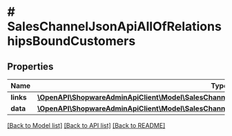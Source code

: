 # # SalesChannelJsonApiAllOfRelationshipsBoundCustomers

## Properties

Name | Type | Description | Notes
------------ | ------------- | ------------- | -------------
**links** | [**\OpenAPI\ShopwareAdminApiClient\Model\SalesChannelJsonApiAllOfRelationshipsBoundCustomersLinks**](SalesChannelJsonApiAllOfRelationshipsBoundCustomersLinks.md) |  | [optional]
**data** | [**\OpenAPI\ShopwareAdminApiClient\Model\SalesChannelJsonApiAllOfRelationshipsBoundCustomersData[]**](SalesChannelJsonApiAllOfRelationshipsBoundCustomersData.md) |  | [optional]

[[Back to Model list]](../../README.md#models) [[Back to API list]](../../README.md#endpoints) [[Back to README]](../../README.md)
